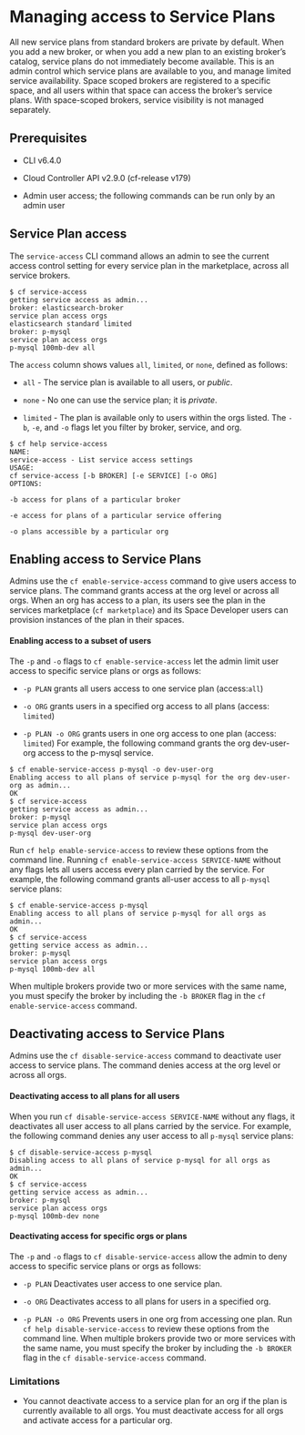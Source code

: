 # Managing access to Service Plans
All new service plans from standard brokers are private by default. When you add a new broker, or when you add a new
plan to an existing broker’s catalog, service plans do not immediately become available. This is an admin control which service plans are available to you, and manage limited service availability.
Space scoped brokers are registered to a specific space, and all users within that space can access the broker’s service plans. With space-scoped brokers, service visibility is not managed separately.

## Prerequisites

* CLI v6.4.0

* Cloud Controller API v2.9.0 (cf-release v179)

* Admin user access; the following commands can be run only by an admin user

## Service Plan access
The `service-access` CLI command allows an admin to see the current access control setting for every service plan in the marketplace, across all service brokers.
```
$ cf service-access
getting service access as admin...
broker: elasticsearch-broker
service plan access orgs
elasticsearch standard limited
broker: p-mysql
service plan access orgs
p-mysql 100mb-dev all
```
The `access` column shows values `all`, `limited`, or `none`, defined as follows:

* `all` - The service plan is available to all users, or *public*.

* `none` - No one can use the service plan; it is *private*.

* `limited` - The plan is available only to users within the orgs listed.
The `-b`, `-e`, and `-o` flags let you filter by broker, service, and org.
```
$ cf help service-access
NAME:
service-access - List service access settings
USAGE:
cf service-access [-b BROKER] [-e SERVICE] [-o ORG]
OPTIONS:

-b access for plans of a particular broker

-e access for plans of a particular service offering

-o plans accessible by a particular org
```

## Enabling access to Service Plans
Admins use the `cf enable-service-access` command to give users access to service plans. The command grants access at the org level or across all orgs.
When an org has access to a plan, its users see the plan in the services marketplace (`cf marketplace`) and its Space Developer users can provision instances of the plan in their spaces.

#### Enabling access to a subset of users
The `-p` and `-o` flags to `cf enable-service-access` let the admin limit user access to specific service plans or orgs as follows:

* `-p PLAN` grants all users access to one service plan (access:`all`)

* `-o ORG` grants users in a specified org access to all plans (access: `limited`)

* `-p PLAN -o ORG` grants users in one org access to one plan (access: `limited`)
For example, the following command grants the org dev-user-org access to the p-mysql service.
```
$ cf enable-service-access p-mysql -o dev-user-org
Enabling access to all plans of service p-mysql for the org dev-user-org as admin...
OK
$ cf service-access
getting service access as admin...
broker: p-mysql
service plan access orgs
p-mysql dev-user-org
```
Run `cf help enable-service-access` to review these options from the command line.
Running `cf enable-service-access SERVICE-NAME` without any flags lets all users access every plan carried by the service. For example, the following command grants all-user access to all `p-mysql` service plans:
```
$ cf enable-service-access p-mysql
Enabling access to all plans of service p-mysql for all orgs as admin...
OK
$ cf service-access
getting service access as admin...
broker: p-mysql
service plan access orgs
p-mysql 100mb-dev all
```
When multiple brokers provide two or more services with the same name, you must specify the broker by including the `-b BROKER` flag in the `cf enable-service-access` command.

## Deactivating access to Service Plans
Admins use the `cf disable-service-access` command to deactivate user access to service plans. The command denies access at the org level or across all orgs.

#### Deactivating access to all plans for all users
When you run `cf disable-service-access SERVICE-NAME` without any flags, it deactivates all user access to all plans carried by the service. For example, the following command denies any user access to all `p-mysql` service plans:
```
$ cf disable-service-access p-mysql
Disabling access to all plans of service p-mysql for all orgs as admin...
OK
$ cf service-access
getting service access as admin...
broker: p-mysql
service plan access orgs
p-mysql 100mb-dev none
```

#### Deactivating access for specific orgs or plans
The `-p` and `-o` flags to `cf disable-service-access` allow the admin to deny access to specific service plans or orgs as follows:

* `-p PLAN` Deactivates user access to one service plan.

* `-o ORG` Deactivates access to all plans for users in a specified org.

* `-p PLAN -o ORG` Prevents users in one org from accessing one plan.
Run `cf help disable-service-access` to review these options from the command line.
When multiple brokers provide two or more services with the same name, you must specify the broker by including the `-b BROKER` flag in the `cf disable-service-access` command.

### Limitations

* You cannot deactivate access to a service plan for an org if the plan is currently available to all orgs. You must deactivate access for all orgs and activate access for a particular org.